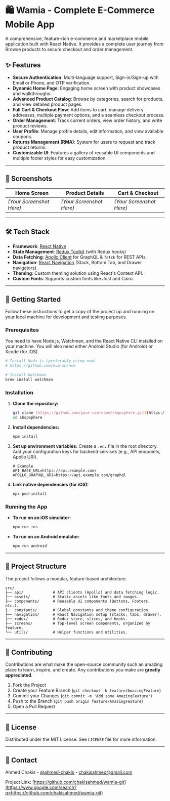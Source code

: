# 🛍️ Wamia - Complete E-Commerce Mobile App

A comprehensive, feature-rich e-commerce and marketplace mobile application built with React Native. It provides a complete user journey from Browse products to secure checkout and order management.

[](https://opensource.org/licenses/MIT)
[](https://www.google.com/search?q=https://github.com/chakisahmed/wamia-git)

## ✨ Features

  * **Secure Authentication**: Multi-language support, Sign-in/Sign-up with Email or Phone, and OTP verification.
  * **Dynamic Home Page**: Engaging home screen with product showcases and walkthroughs.
  * **Advanced Product Catalog**: Browse by categories, search for products, and view detailed product pages.
  * **Full Cart & Checkout Flow**: Add items to cart, manage delivery addresses, multiple payment options, and a seamless checkout process.
  * **Order Management**: Track current orders, view order history, and write product reviews.
  * **User Profile**: Manage profile details, edit information, and view available coupons.
  * **Returns Management (RMA)**: System for users to request and track product returns.
  * **Customizable UI**: Features a gallery of reusable UI components and multiple footer styles for easy customization.

-----

## 📱 Screenshots


| Home Screen                                | Product Details                             | Cart & Checkout                            |
| ------------------------------------------ | ------------------------------------------- | ------------------------------------------ |
| *(Your Screenshot Here)* | *(Your Screenshot Here)* | *(Your Screenshot Here)* |

-----

## 🛠️ Tech Stack

  * **Framework**: [React Native](https://reactnative.dev/)
  * **State Management**: [Redux Toolkit](https://redux-toolkit.js.org/) (with Redux hooks)
  * **Data Fetching**: [Apollo Client](https://www.apollographql.com/docs/react/) for GraphQL & `fetch` for REST APIs.
  * **Navigation**: [React Navigation](https://reactnavigation.org/) (Stack, Bottom Tab, and Drawer navigators).
  * **Theming**: Custom theming solution using React's Context API.
  * **Custom Fonts**: Supports custom fonts like Jost and Cairo.

-----

## 🚀 Getting Started

Follow these instructions to get a copy of the project up and running on your local machine for development and testing purposes.

### Prerequisites

You need to have Node.js, Watchman, and the React Native CLI installed on your machine. You will also need either Android Studio (for Android) or Xcode (for iOS).

```bash
# Install Node.js (preferably using nvm)
# https://github.com/nvm-sh/nvm

# Install Watchman
brew install watchman
```

### Installation

1.  **Clone the repository:**
    ```bash
    git clone [https://github.com/your-username/shopsphere.git](https://github.com/chakisahmed/wamia-git.git)
    cd shopsphere
    ```
2.  **Install dependencies:**
    ```bash
    npm install
    ```
3.  **Set up environment variables:**
    Create a `.env` file in the root directory. Add your configuration keys for backend services (e.g., API endpoints, Apollo URI).
    ```
    # Example
    API_BASE_URL=https://api.example.com/
    APOLLO_GRAPHQL_URI=https://api.example.com/graphql
    ```
4.  **Link native dependencies (for iOS):**
    ```bash
    npx pod-install
    ```

### Running the App

  * **To run on an iOS simulator:**
    ```bash
    npm run ios
    ```
  * **To run on an Android emulator:**
    ```bash
    npm run android
    ```

-----

## 📂 Project Structure

The project follows a modular, feature-based architecture.

```
src/
├── api/             # API clients (Apollo) and data fetching logic.
├── assets/          # Static assets like fonts and images.
├── components/      # Reusable UI components (Buttons, Footers, etc.).
├── constants/       # Global constants and theme configuration.
├── navigation/      # React Navigation setup (stacks, tabs, drawer).
├── redux/           # Redux store, slices, and hooks.
├── screens/         # Top-level screen components, organized by feature.
└── utils/           # Helper functions and utilities.
```

-----

## 🙌 Contributing

Contributions are what make the open-source community such an amazing place to learn, inspire, and create. Any contributions you make are **greatly appreciated**.

1.  Fork the Project
2.  Create your Feature Branch (`git checkout -b feature/AmazingFeature`)
3.  Commit your Changes (`git commit -m 'Add some AmazingFeature'`)
4.  Push to the Branch (`git push origin feature/AmazingFeature`)
5.  Open a Pull Request

-----

## 📜 License

Distributed under the MIT License. See `LICENSE` file for more information.

-----

## 📧 Contact

Ahmed Chakis - [@ahmed-chakis](https://www.google.com/search?q=https://www.linkedin.com/in/ahmed-chakis-347901206) - chakisahmed@gmail.com

Project Link: [https://github.com/chakisahmed/wamia-git](https://www.google.com/search?q=https://github.com/chakisahmed/wamia-git)

